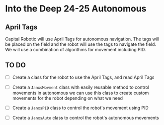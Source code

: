 # Into the Deep 24-25 Autonomous

## April Tags
Capital Robotic will use April Tags for autonomous navigation. The tags will be placed on the field and the robot will use the tags to navigate the field.
We will use a combination of algorithms for movement including PID.


## TO DO
- [ ] Create a class for the robot to use the April Tags, and read April Tags
- [ ] Create a `JanxsMovment` class with easily reusable method to control movements in autonomous we can use this class to create custom movements for the robot depending on what we need
- [ ] Create a `JanxsPID` class to control the robot's movement using PID
- [ ] Create a `JanxsAuto` class to control the robot's autonomous movements


